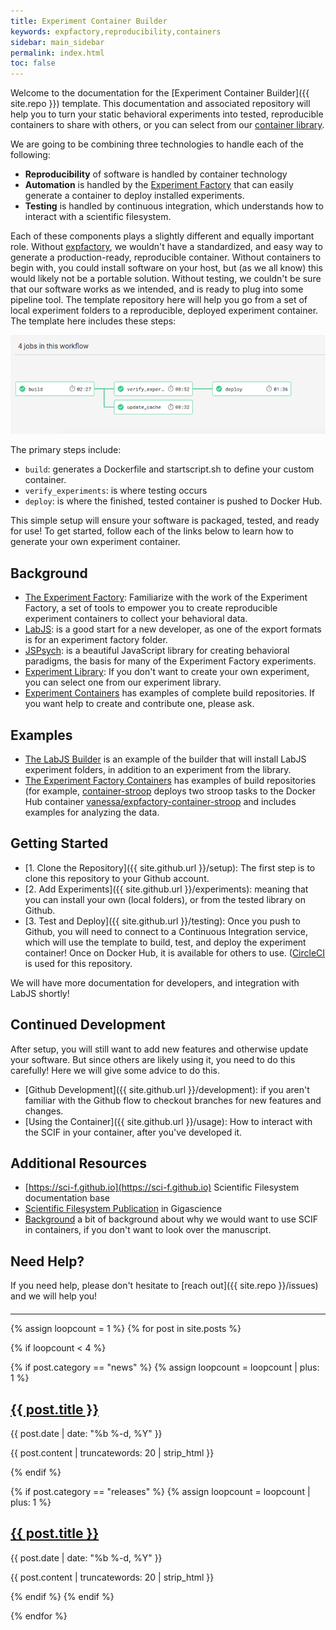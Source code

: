 ```yaml
---
title: Experiment Container Builder
keywords: expfactory,reproducibility,containers
sidebar: main_sidebar
permalink: index.html
toc: false
---
```


Welcome to the documentation for the [Experiment Container Builder]({{ site.repo }}) template. This documentation
and associated repository will help you to turn your static behavioral experiments into tested, reproducible containers to share with others, or you can select from our [container library](https://expfactory.github.io/experiments).

We are going to be combining three technologies to handle each of the following:

 - **Reproducibility** of software is handled by container technology
 - **Automation** is handled by the [Experiment Factory](https://expfactory.github.io) that can easily generate a container to deploy installed experiments.
 - **Testing** is handled by continuous integration, which understands how to interact with a scientific filesystem.

Each of these components plays a slightly different and equally important role. Without [expfactory](https://expfactory.github.io), we wouldn't have a standardized, and easy way to generate a production-ready, reproducible container. Without containers to begin with, you could install software on your host, but (as we all know) this would likely not be a portable solution. Without testing, we couldn't be sure that our software works as we intended, and is ready to plug into some pipeline tool. The template repository here will help you go from a set of local experiment folders to a reproducible, deployed experiment container. The template here includes these steps:

![assets/img/circle.png](assets/img/circle.png)

The primary steps include:

 - `build`: generates a Dockerfile and startscript.sh to define your custom container.
 - `verify_experiments`: is where testing occurs
 - `deploy`: is where the finished, tested container is pushed to Docker Hub.

This simple setup will ensure your software is packaged, tested, and ready for use! To get started, follow each of the links below to learn how to generate your own experiment container.

## Background
 
 - [The Experiment Factory](https://expfactory.github.io/): Familiarize with the work of the Experiment Factory, a set of tools to empower you to create reproducible experiment containers to collect your behavioral data.
 - [LabJS](https://github.com/FelixHenninger/lab.js): is a good start for a new developer, as one of the export formats is for an experiment factory folder.
 - [JSPsych](https://www.jspsych.org/): is a beautiful JavaScript library for creating behavioral paradigms, the basis for many of the Experiment Factory experiments.
 - [Experiment Library](https://expfactory.github.io/experiments): If you don't want to create your own experiment, you can select one from our experiment library.
 - [Experiment Containers](https://www.github.com/expfactory-containers) has examples of complete build repositories. If you want help to create and contribute one, please ask.


## Examples

 - [The LabJS Builder](https://expfactory.github.io/expfactory/integration-labjs) is an example of the builder that will install LabJS experiment folders, in addition to an experiment from the library.
 - [The Experiment Factory Containers](https://www.github.com/expfactory-containers) has examples of build repositories (for example, [container-stroop](https://github.com/expfactory-containers/container-stroop) deploys two stroop tasks to the Docker Hub container [vanessa/expfactory-container-stroop](https://hub.docker.com/r/vanessa/expfactory-container-stroop/tags/) and includes examples for analyzing the data.


## Getting Started

 - [1. Clone the Repository]({{ site.github.url }}/setup): The first step is to clone this repository to your Github account.
 - [2. Add Experiments]({{ site.github.url }}/experiments): meaning that you can install your own (local folders), or from the tested library on Github.
 - [3. Test and Deploy]({{ site.github.url }}/testing): Once you push to Github, you will need to connect to a Continuous Integration service, which will use the template to build, test, and deploy the experiment container! Once on Docker Hub, it is available for others to use. ([CircleCI](https://circleci.com/gh/expfactory/builder/) is used for this repository.


We will have more documentation for developers, and integration with LabJS shortly!

## Continued Development
After setup, you will still want to add new features and otherwise update your software. But since others are likely using it, you need to do this carefully! Here we will give some advice to do this.

 - [Github Development]({{ site.github.url }}/development): if you aren't familiar with the Github flow to checkout branches for new features and changes.
 - [Using the Container]({{ site.github.url }}/usage): How to interact with the SCIF in your container, after you've developed it.

## Additional Resources
 - [https://sci-f.github.io](https://sci-f.github.io) Scientific Filesystem documentation base
 - [Scientific Filesystem Publication](https://academic.oup.com/gigascience/article/7/5/giy023/4931737) in Gigascience
 - [Background](background.md) a bit of background about why we would want to use SCIF in containers, if you don't want to look over the manuscript.

## Need Help?

If you need help, please don't hesitate to [reach out]({{ site.repo }}/issues) and we will help you!

<hr style="margin-top:20px">

<div class="row">
  {% assign loopcount = 1 %}
  {% for post in site.posts %}

   {% if loopcount < 4 %}

   <!-- Parse news-->
   {% if post.category == "news" %}
   {% assign loopcount = loopcount | plus: 1 %}
   <div class="col-md-4">
      <h2><a class="post-link" href="{{ post.url | remove: "/" }}">{{ post.title }}</a></h2>
      <span class="post-meta">{{ post.date | date: "%b %-d, %Y" }}</span>
      <p>{{ post.content | truncatewords: 20 | strip_html }}</p>  
   </div>
   {% endif %}

   {% if post.category == "releases" %}
   {% assign loopcount = loopcount | plus: 1 %}
   <div class="col-md-4">
      <h2><a class="post-link" href="{{ post.url | remove: "/" }}">{{ post.title }}</a></h2>
      <span class="post-meta">{{ post.date | date: "%b %-d, %Y" }}</span>
      <p>{{ post.content | truncatewords: 20 | strip_html }}</p>  
   </div>
   {% endif %}
   {% endif %}

  {% endfor %}
</div>
